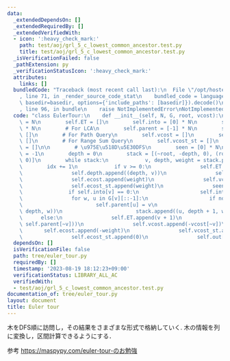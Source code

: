 ```yaml
---
data:
  _extendedDependsOn: []
  _extendedRequiredBy: []
  _extendedVerifiedWith:
  - icon: ':heavy_check_mark:'
    path: test/aoj/grl_5_c_lowest_common_ancestor.test.py
    title: test/aoj/grl_5_c_lowest_common_ancestor.test.py
  _isVerificationFailed: false
  _pathExtension: py
  _verificationStatusIcon: ':heavy_check_mark:'
  attributes:
    links: []
  bundledCode: "Traceback (most recent call last):\n  File \"/opt/hostedtoolcache/PyPy/3.7.13/x64/site-packages/onlinejudge_verify/documentation/build.py\"\
    , line 71, in _render_source_code_stat\n    bundled_code = language.bundle(stat.path,\
    \ basedir=basedir, options={'include_paths': [basedir]}).decode()\n  File \"/opt/hostedtoolcache/PyPy/3.7.13/x64/site-packages/onlinejudge_verify/languages/python.py\"\
    , line 96, in bundle\n    raise NotImplementedError\nNotImplementedError\n"
  code: "class EulerTour:\n    def __init__(self, N, G, root, vcost):\n        self.N\
    \ = N\n        self.ET = []\n        self.into = [0] * N\n        self.out = [0]\
    \ * N\n        # For LCA\n        self.parent = [-1] * N\n        self.depth =\
    \ []\n        # For Path Query\n        self.vcost = []\n        self.ecost =\
    \ []\n        # For Range Sum Query\n        self.vcost_st = []\n        self.ecost_st\
    \ = []\n\n        # \u975E\u518D\u5E30DFS\n        seen = [0] * N\n        idx\
    \ = -1\n        depth = 0\n        stack = [(~root, -depth, 0), (root, depth,\
    \ 0)]\n        while stack:\n            v, depth, weight = stack.pop()\n    \
    \        idx += 1\n            if v >= 0:\n                self.ET.append(v)\n\
    \                self.depth.append((depth, v))\n                self.vcost.append(vcost[v])\n\
    \                self.ecost.append(weight)\n                self.vcost_st.append(vcost[v])\n\
    \                self.ecost_st.append(weight)\n                seen[v] = 1\n \
    \               if self.into[v] == 0:\n                    self.into[v] = idx\n\
    \                for w, u in G[v][::-1]:\n                    if not seen[u]:\n\
    \                        self.parent[u] = v\n                        stack.append((~u,\
    \ depth, w))\n                        stack.append((u, depth + 1, w))\n      \
    \      else:\n                self.ET.append(v + 1)\n                self.depth.append((depth,\
    \ self.parent[~v]))\n                self.vcost.append(-vcost[~v])\n         \
    \       self.ecost.append(-weight)\n                self.vcost_st.append(0)\n\
    \                self.ecost_st.append(0)\n                self.out[~v] = idx\n"
  dependsOn: []
  isVerificationFile: false
  path: tree/euler_tour.py
  requiredBy: []
  timestamp: '2023-08-19 18:12:23+09:00'
  verificationStatus: LIBRARY_ALL_AC
  verifiedWith:
  - test/aoj/grl_5_c_lowest_common_ancestor.test.py
documentation_of: tree/euler_tour.py
layout: document
title: Euler tour
---
```


木をDFS順に訪問し，その結果をさまざまな形式で格納していく.
木の情報を列に変換し，区間計算できるようにする．

参考 https://maspypy.com/euler-tour-のお勉強
